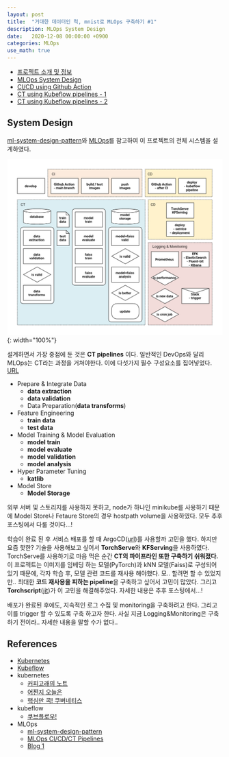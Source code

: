 ```yaml
---
layout: post
title:  "거대한 데이터인 척, mnist로 MLOps 구축하기 #1"
description: MLOps System Design
date:   2020-12-08 00:00:00 +0900
categories: MLOps
use_math: true
---
```


- [프로젝트 소개 및 정보](https://byeongjokim.github.io/posts/MLOps-Toy-Project-0/)
- [MLOps System Design](https://byeongjokim.github.io/posts/MLOps-Toy-Project-1/)
- [CI/CD using Github Action](https://byeongjokim.github.io/posts/MLOps-Toy-Project-2/)
- [CT using Kubeflow pipelines - 1](https://byeongjokim.github.io/posts/MLOps-Toy-Project-3/)
- [CT using Kubeflow pipelines - 2](https://byeongjokim.github.io/posts/MLOps-Toy-Project-4/)

## System Design
[ml-system-design-pattern](https://mercari.github.io/ml-system-design-pattern/)와 [MLOps](https://cloud.google.com/solutions/machine-learning/mlops-continuous-delivery-and-automation-pipelines-in-machine-learning)를 참고하여 이 프로젝트의 전체 시스템을 설계하였다.

![pipeline](https://raw.githubusercontent.com/byeongjokim/byeongjokim.github.io/master/assets/images/mlops1/pipeline.png){: width="100%"}

설계하면서 가장 중점에 둔 것은 **CT pipelines** 이다. 일반적인 DevOps와 달리 MLOps는 CT라는 과정을 거쳐야한다. 이에 다섯가지 필수 구성요소를 집어넣었다. [URL](https://growingdata.com.au/mlops-ci-cd-for-machine-learning-pipelines-model-deployment-with-kubeflow/?preview=true&_thumbnail_id=5121)
- Prepare & Integrate Data
    - **data extraction**
    - **data validation**
    - Data Preparation(**data transforms**)
- Feature Engineering
    - **train data**
    - **test data**
- Model Training & Model Evaluation
    - **model train**
    - **model evaluate**
    - **model validation**
    - **model analysis**
- Hyper Parameter Tuning
    - **katlib**
- Model Store
    - **Model Storage**

외부 서버 및 스토리지를 사용하지 못하고, node가 하나인 minikube를 사용하기 때문에 Model Store나 Fetaure Store의 경우 hostpath volume을 사용하였다. 모두 추후 포스팅에서 다룰 것이다...!

학습이 완료 된 후 서비스 배포를 할 때 ArgoCD([url](https://argoproj.github.io/argo-cd/))를 사용할까 고민을 했다. 하지만 요즘 핫한? 기술을 사용해보고 싶어서 **TorchServe**와 **KFServing**을 사용하였다. TorchServe를 사용하기로 마음 먹은 순간 **CT의 파이프라인 또한 구축하기 쉬워졌다.** 이 프로젝트는 이미지를 임베딩 하는 모델(PyTorch)과 kNN 모델(Faiss)로 구성되어 있기 때문에, 각자 학습 후, 모델 관련 코드를 재사용 해야했다. 모.. 할려면 할 수 있었지만.. 최대한 **코드 재사용을 피하는 pipeline**을 구축하고 싶어서 고민이 많았다. 그리고 **Torchscript**([jit](https://pytorch.org/docs/stable/jit.html))가 이 고민을 해결해주었다. 자세한 내용은 추후 포스팅에서...!

배포가 완료된 후에도, 지속적인 로그 수집 및 monitoring을 구축하려고 한다. 그리고 이를 trigger 할 수 있도록 구축 하고자 한다. 사실 지금 Logging&Monitoring은 구축 하기 전이라.. 자세한 내용을 말할 수가 없다..

## References
- [Kubernetes](https://kubernetes.io/docs/home/)
- [Kubeflow](https://www.kubeflow.org/docs/)
- kubernetes
    - [커피고래의 노트](https://coffeewhale.com/)
    - [어쩐지 오늘은](https://zzsza.github.io/category/mlops/)
    - [핵심만 콕! 쿠버네티스](http://www.yes24.com/Product/Goods/92426926)
- kubeflow
    - [쿠브플로우!](http://www.yes24.com/Product/Goods/89494414)
- MLOps
    - [ml-system-design-pattern](https://mercari.github.io/ml-system-design-pattern/)
    - [MLOps CI/CD/CT Pipelines](https://cloud.google.com/solutions/machine-learning/mlops-continuous-delivery-and-automation-pipelines-in-machine-learning)
    - [Blog 1](https://growingdata.com.au/mlops-ci-cd-for-machine-learning-pipelines-model-deployment-with-kubeflow/?preview=true&_thumbnail_id=5121)

